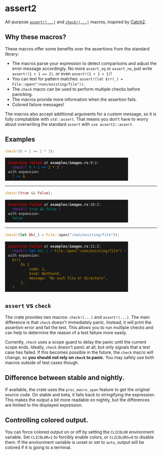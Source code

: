 # assert2

All-purpose [`assert!(...)`](https://docs.rs/assert2/latest/assert2/macro.assert.html) and [`check!(...)`](https://docs.rs/assert2/latest/assert2/macro.check.html) macros, inspired by [Catch2](https://github.com/catchorg/Catch2).

## Why these macros?

These macros offer some benefits over the assertions from the standard library:
  * The macros parse your expression to detect comparisons and adjust the error message accordingly.
    No more `assert_eq` or `assert_ne`, just write `assert!(1 + 1 == 2)`, or even `assert!(1 + 1 > 1)`!
  * You can test for pattern matches: `assert!(let Err(_) = File::open("/non/existing/file"))`.
  * The `check` macro can be used to perform multiple checks before panicking.
  * The macros provide more information when the assertion fails.
  * Colored failure messages!

The macros also accept additional arguments for a custom message, so it is fully comptabible with `std::assert`.
That means you don't have to worry about overwriting the standard `assert` with `use assert2::assert`.

## Examples

```rust
check!(6 + 1 <= 2 * 3);
```

![Assertion error](https://github.com/de-vri-es/assert2-rs/raw/406f0d065e56db6e3f94c6e2d34b0f2c5b8f0f9f/binary-operator.png)

----------

```rust
check!(true && false);
```

![Assertion error](https://github.com/de-vri-es/assert2-rs/raw/406f0d065e56db6e3f94c6e2d34b0f2c5b8f0f9f/boolean-expression.png)

----------

```rust
check!(let Ok(_) = File::open("/non/existing/file"));
```

![Assertion error](https://github.com/de-vri-es/assert2-rs/raw/406f0d065e56db6e3f94c6e2d34b0f2c5b8f0f9f/pattern-match.png)

## `assert` vs `check`
The crate provides two macros: `check!(...)` and `assert!(...)`.
The main difference is that `check` doesn't immediately panic.
Instead, it will print the assertion error and fail the test.
This allows you to run multiple checks and can help to determine the reason of a test failure more easily.

Currently, `check` uses a scope guard to delay the panic until the current scope ends.
Ideally, `check` doesn't panic at all, but only signals that a test case has failed.
If this becomes possible in the future, the `check` macro will change, so **you should not rely on `check` to panic**.
You may safely use both macros outside of test cases though.

## Difference between stable and nightly.
If available, the crate uses the `proc_macro_span` feature to get the original source code.
On stable and beta, it falls back to stringifying the expression.
This makes the output a bit more readable on nightly,
but the differences are limited to the displayed expression.

## Controlling colored output.

You can force colored output on or off by setting the `CLICOLOR` environment variable.
Set `CLICOLOR=1` to forcibly enable colors, or `CLICOLORS=0` to disable them.
If the environment variable is unset or set to `auto`, output will be colored if it is going to a terminal.
